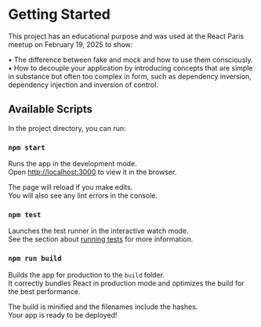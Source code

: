 # Getting Started 

This project has an educational purpose and was used at the React Paris meetup on February 19, 2025 to show:

• The difference between fake and mock and how to use them consciously.
• How to decouple your application by introducing concepts that are simple in substance but often too complex in form, such as dependency inversion, dependency injection and inversion of control.

## Available Scripts

In the project directory, you can run:

### `npm start`

Runs the app in the development mode.\
Open [http://localhost:3000](http://localhost:3000) to view it in the browser.

The page will reload if you make edits.\
You will also see any lint errors in the console.

### `npm test`

Launches the test runner in the interactive watch mode.\
See the section about [running tests](https://facebook.github.io/create-react-app/docs/running-tests) for more information.

### `npm run build`

Builds the app for production to the `build` folder.\
It correctly bundles React in production mode and optimizes the build for the best performance.

The build is minified and the filenames include the hashes.\
Your app is ready to be deployed!
